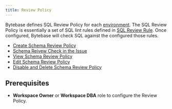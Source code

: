 ```yaml
---
title: Review Policy
---
```


Bytebase defines SQL Review Policy for each [environment](/docs/concepts/data-model#environment).
The SQL Review Policy is essentially a set of SQL lint rules defined in [SQL Review Rule](/docs/sql-review/review-rules). Once configured, Bytebase will check SQL against the configured those rules.

- [Create Schema Review Policy](/docs/sql-review/review-policy/create-schema-review-policy)
- [Schema Reivew Check in the Issue](/docs/sql-review/review-policy/schema-review-check-in-the-issue)
- [View Schema Review Policy](/docs/sql-review/review-policy/view-schema-review-policy)
- [Edit Schema Review Policy](/docs/sql-review/review-policy/edit-schema-review-policy)
- [Disable and Delete Schema Review Policy](/docs/sql-review/review-policy/disable-delete-policy)

## Prerequisites
- **Workspace Owner** or **Workspace DBA** role to configure the Review Policy.

